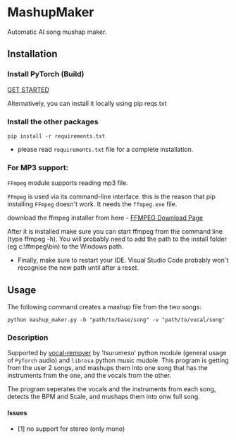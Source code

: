 # MashupMaker

Automatic AI song mushap maker.

## Installation

### Install PyTorch (Build) 


[GET STARTED](https://pytorch.org/get-started/locally/)

Alternatively, you can install it locally using pip reqs.txt

### Install the other packages
```
pip install -r requirements.txt 
```

+ please read `requirements.txt` file for a complete installation. 

### For MP3 support:

`FFmpeg` module supports reading mp3 file.

`FFmpeg` is used via its command-line interface. this is the reason that pip installing `FFmpeg` doesn't work. It needs the `ffmpeg.exe` file.

download the ffmpeg installer from here - [FFMPEG Download Page](https://ffmpeg.org/)

After it is installed make sure you can start ffmpeg from the command line (type ffmpeg -h). You will probably need to add the path to the install folder (eg c:\ffmpeg\bin) to the Windows path.

+ Finally, make sure to restart your IDE. Visual Studio Code probably won't recognise the new path until after a reset.

## Usage
The following command creates a mashup file from the two songs:

```
python mashup_maker.py -b "path/to/base/song" -v "path/to/vocal/song"
```

### Description

Supported by [vocal-remover](https://github.com/tsurumeso/vocal-remover) by 'tsurumeso' python module (general usage of `PyTorch` audio) and `librosa` python music mudole.
This program is getting from the user 2 songs, and mashups them into one song that has the instruments from the one, and the vocals from the other.

The program seperates the vocals and the instruments from each song, detects the BPM and Scale, and mushaps them into onw full song.


#### Issues

- [1]  no support for stereo (only mono)

